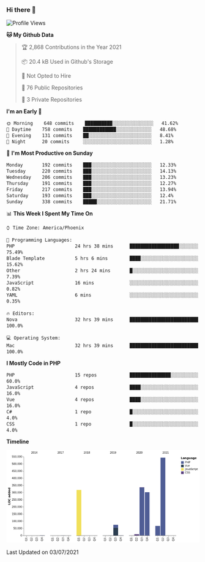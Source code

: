 ### Hi there 👋

<!--START_SECTION:waka-->
![Profile Views](http://img.shields.io/badge/Profile%20Views-7-blue)

**🐱 My Github Data** 

> 🏆 2,868 Contributions in the Year 2021
 > 
> 📦 20.4 kB Used in Github's Storage 
 > 
> 🚫 Not Opted to Hire
 > 
> 📜 76 Public Repositories 
 > 
> 🔑 3 Private Repositories  
 > 
**I'm an Early 🐤** 

```text
🌞 Morning    648 commits    ██████████░░░░░░░░░░░░░░░   41.62% 
🌆 Daytime    758 commits    ████████████░░░░░░░░░░░░░   48.68% 
🌃 Evening    131 commits    ██░░░░░░░░░░░░░░░░░░░░░░░   8.41% 
🌙 Night      20 commits     ░░░░░░░░░░░░░░░░░░░░░░░░░   1.28%

```
📅 **I'm Most Productive on Sunday** 

```text
Monday       192 commits    ███░░░░░░░░░░░░░░░░░░░░░░   12.33% 
Tuesday      220 commits    ███░░░░░░░░░░░░░░░░░░░░░░   14.13% 
Wednesday    206 commits    ███░░░░░░░░░░░░░░░░░░░░░░   13.23% 
Thursday     191 commits    ███░░░░░░░░░░░░░░░░░░░░░░   12.27% 
Friday       217 commits    ███░░░░░░░░░░░░░░░░░░░░░░   13.94% 
Saturday     193 commits    ███░░░░░░░░░░░░░░░░░░░░░░   12.4% 
Sunday       338 commits    █████░░░░░░░░░░░░░░░░░░░░   21.71%

```


📊 **This Week I Spent My Time On** 

```text
⌚︎ Time Zone: America/Phoenix

💬 Programming Languages: 
PHP                      24 hrs 38 mins      ██████████████████░░░░░░░   75.49% 
Blade Template           5 hrs 6 mins        ████░░░░░░░░░░░░░░░░░░░░░   15.62% 
Other                    2 hrs 24 mins       █░░░░░░░░░░░░░░░░░░░░░░░░   7.39% 
JavaScript               16 mins             ░░░░░░░░░░░░░░░░░░░░░░░░░   0.82% 
YAML                     6 mins              ░░░░░░░░░░░░░░░░░░░░░░░░░   0.35%

🔥 Editors: 
Nova                     32 hrs 39 mins      █████████████████████████   100.0%

💻 Operating System: 
Mac                      32 hrs 39 mins      █████████████████████████   100.0%

```

**I Mostly Code in PHP** 

```text
PHP                      15 repos            ███████████████░░░░░░░░░░   60.0% 
JavaScript               4 repos             ████░░░░░░░░░░░░░░░░░░░░░   16.0% 
Vue                      4 repos             ████░░░░░░░░░░░░░░░░░░░░░   16.0% 
C#                       1 repo              █░░░░░░░░░░░░░░░░░░░░░░░░   4.0% 
CSS                      1 repo              █░░░░░░░░░░░░░░░░░░░░░░░░   4.0%

```


**Timeline**

![Chart not found](https://raw.githubusercontent.com/mikebronner/mikebronner/master/charts/bar_graph.png) 


 Last Updated on 03/07/2021
<!--END_SECTION:waka-->

<!--
**mikebronner/mikebronner** is a ✨ _special_ ✨ repository because its `README.md` (this file) appears on your GitHub profile.

Here are some ideas to get you started:

- 🔭 I’m currently working on ...
- 🌱 I’m currently learning ...
- 👯 I’m looking to collaborate on ...
- 🤔 I’m looking for help with ...
- 💬 Ask me about ...
- 📫 How to reach me: ...
- 😄 Pronouns: ...
- ⚡ Fun fact: ...
-->
